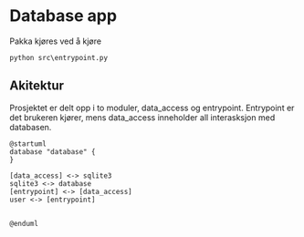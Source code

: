 # Database app


Pakka kjøres ved å kjøre
```
python src\entrypoint.py
```

## Akitektur

Prosjektet er delt opp i to moduler, data_access og entrypoint.
Entrypoint er det brukeren kjører, mens data_access inneholder all interasksjon med databasen.

```plantuml
@startuml
database "database" {
}

[data_access] <-> sqlite3
sqlite3 <-> database
[entrypoint] <-> [data_access]
user <-> [entrypoint]


@enduml
```